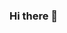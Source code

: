 ### Hi there 👋

<!--
**RudhyDev/RudhyDev** is a ✨ _special_ ✨ repository because its `README.md` (this file) appears on your GitHub profile.

Here are some ideas to get you started:

- 🔭 beginner student of Data Engineering and web development 
- 🌱 I’m currently learning HTML5, CSS, JS, TS, Vue, .NET
-->
